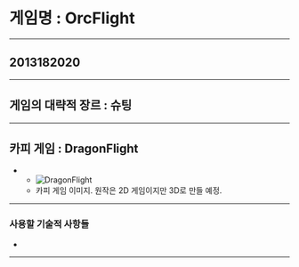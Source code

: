 # 게임명 : OrcFlight

---

## 2013182020 

---

## 게임의 대략적 장르 : 슈팅

---

## 카피 게임 : DragonFlight

* 
	* ![DragonFlight](http://archivenew.vop.co.kr/images/cbc24610323de10a2370cbbdfc998a66/2012-12/22035443_1.jpg)
	* 카피 게임 이미지. 원작은 2D 게임이지만 3D로 만들 예정.

---

### 사용할 기술적 사항들

* 

---

